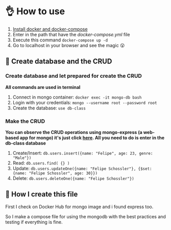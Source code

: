 # :ok_hand: How to use

1. [Install docker and docker-compose](https://www.google.com/search?q=install+docker&oq=install+docker&aqs=chrome..69i57j69i59j35i39j69i65l3.2640j0j7&sourceid=chrome&ie=UTF-8)
2. Enter in the path that have the _docker-compose.yml_ file
2. Execute this command ```docker-compose up -d```
3. Go to localhost in your browser and see the magic :open_mouth:

## :running: Create database and the CRUD

### Create database and let prepared for create the CRUD

**All commands are used in terminal**

1. Connect in mongo container: ```docker exec -it mongo-db bash```
2. Login with your credentials: ```mongo --username root --password root```
3. Create the database: ```use db-class```

### Make the CRUD

**You can observe the CRUD operations using mongo-express (a web-based app for mongo) it's just click [here](http://localhost). All you need to do is enter in the db-class database**

1. Create/Insert: ```db.users.insert({name: "Felipe", age: 23, genre: "Male"})```
2. Read: ```db.users.find( {} )```
3. Update: ```db.users.updateOne({name: "Felipe Schossler"}, {$set: {name: "Felipe Schossler", age: 30}})```
4. Delete: ```db.users.deleteOne({name: "Felipe Schossler"})```

## :mag_right: How I create this file

First I check on Docker Hub for mongo image and i found express too.

So I make a compose file for using the mongodb with the best practices and testing if everything is fine.

